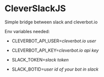 # CleverSlackJS
Simple bridge between slack and cleverbot.io

Env variables needed:
* CLEVERBOT_API_USER=_cleverbot.io user_
* CLEVERBOT_API_KEY=_cleverbot.io api key_

* SLACK_TOKEN=_slack token_
* SLACK_BOTID=_user id of your bot in slack_
